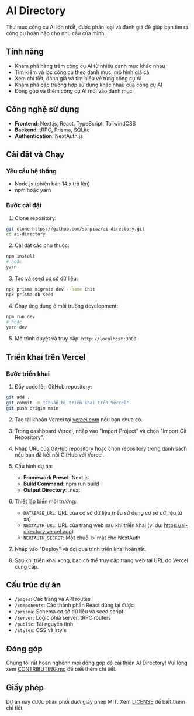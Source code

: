 # AI Directory

Thư mục công cụ AI lớn nhất, được phân loại và đánh giá để giúp bạn tìm ra công cụ hoàn hảo cho nhu cầu của mình.

## Tính năng

- Khám phá hàng trăm công cụ AI từ nhiều danh mục khác nhau
- Tìm kiếm và lọc công cụ theo danh mục, mô hình giá cả
- Xem chi tiết, đánh giá và tìm hiểu về từng công cụ AI
- Khám phá các trường hợp sử dụng khác nhau của công cụ AI
- Đóng góp và thêm công cụ AI mới vào danh mục

## Công nghệ sử dụng

- **Frontend**: Next.js, React, TypeScript, TailwindCSS
- **Backend**: tRPC, Prisma, SQLite
- **Authentication**: NextAuth.js

## Cài đặt và Chạy

### Yêu cầu hệ thống

- Node.js (phiên bản 14.x trở lên)
- npm hoặc yarn

### Bước cài đặt

1. Clone repository:

```bash
git clone https://github.com/sonpiaz/ai-directory.git
cd ai-directory
```

2. Cài đặt các phụ thuộc:

```bash
npm install
# hoặc
yarn
```

3. Tạo và seed cơ sở dữ liệu:

```bash
npx prisma migrate dev --name init
npx prisma db seed
```

4. Chạy ứng dụng ở môi trường development:

```bash
npm run dev
# hoặc
yarn dev
```

5. Mở trình duyệt và truy cập: `http://localhost:3000`

## Triển khai trên Vercel

### Bước triển khai

1. Đẩy code lên GitHub repository:

```bash
git add .
git commit -m "Chuẩn bị triển khai trên Vercel"
git push origin main
```

2. Tạo tài khoản Vercel tại [vercel.com](https://vercel.com) nếu bạn chưa có.

3. Trong dashboard Vercel, nhấp vào "Import Project" và chọn "Import Git Repository".

4. Nhập URL của GitHub repository hoặc chọn repository trong danh sách nếu bạn đã kết nối GitHub với Vercel.

5. Cấu hình dự án:
   - **Framework Preset**: Next.js
   - **Build Command**: npm run build
   - **Output Directory**: .next

6. Thiết lập biến môi trường:
   - `DATABASE_URL`: URL của cơ sở dữ liệu (nếu sử dụng cơ sở dữ liệu từ xa)
   - `NEXTAUTH_URL`: URL của trang web sau khi triển khai (ví dụ: https://ai-directory.vercel.app)
   - `NEXTAUTH_SECRET`: Một chuỗi bí mật cho NextAuth

7. Nhấp vào "Deploy" và đợi quá trình triển khai hoàn tất.

8. Sau khi triển khai xong, bạn có thể truy cập trang web tại URL do Vercel cung cấp.

## Cấu trúc dự án

- `/pages`: Các trang và API routes
- `/components`: Các thành phần React dùng lại được
- `/prisma`: Schema cơ sở dữ liệu và seed script
- `/server`: Logic phía server, tRPC routers
- `/public`: Tài nguyên tĩnh
- `/styles`: CSS và style

## Đóng góp

Chúng tôi rất hoan nghênh mọi đóng góp để cải thiện AI Directory! Vui lòng xem [CONTRIBUTING.md](CONTRIBUTING.md) để biết thêm chi tiết.

## Giấy phép

Dự án này được phân phối dưới giấy phép MIT. Xem [LICENSE](LICENSE) để biết thêm chi tiết.